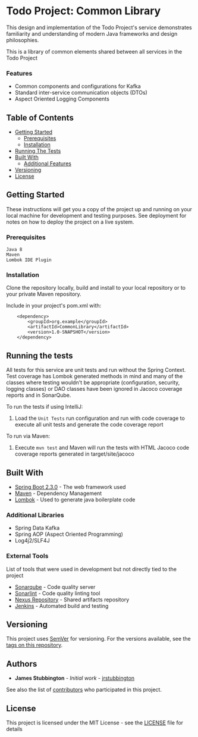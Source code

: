 # Todo Project: Common Library

This design and implementation of the Todo Project's service demonstrates familiarity and understanding of modern
Java frameworks and design philosophies.

This is a library of common elements shared between all services in the Todo Project


### Features

* Common components and configurations for Kafka
* Standard inter-service communication objects (DTOs)
* Aspect Oriented Logging Components

## Table of Contents

- [Getting Started](#getting-started)
    - [Prerequisites](#prerequisites)
    - [Installation](#Installation)
- [Running The Tests](#running-the-tests)
- [Built With](#built-with)
    - [Additional Features](#additional-features)
- [Versioning](#versioning)
- [License](#license)


## Getting Started

These instructions will get you a copy of the project up and running on your local machine for development and testing purposes. See deployment for notes on how to deploy the project on a live system.



### Prerequisites

```
Java 8
Maven
Lombok IDE Plugin
```

### Installation

Clone the repository locally, build and install to your local repository or to your private Maven repository.

Include in your project's pom.xml with:

```
    <dependency>
        <groupId>org.example</groupId>
        <artifactId>CommonLibrary</artifactId>
        <version>1.0-SNAPSHOT</version>
    </dependency>
```

## Running the tests

All tests for this service are unit tests and run without the Spring Context. 
Test coverage has Lombok generated methods in mind and many of the classes 
where testing wouldn't be appropriate (configuration, security, logging classes) or DAO 
classes have been ignored in Jacoco coverage reports and in SonarQube.

To run the tests if using IntelliJ:

1. Load the `Unit Tests` run configuration and run with code coverage
to execute all unit tests and generate the code coverage report

To run via Maven:

1. Execute `mvn test` and Maven will run the tests with HTML Jacoco code coverage
reports generated in target/site/jacoco

## Built With

* [Spring Boot 2.3.0](https://spring.io/projects/spring-boot) - The web framework used
* [Maven](https://maven.apache.org/) - Dependency Management
* [Lombok](https://projectlombok.org/) - Used to generate java boilerplate code

### Additional Libraries
* Spring Data Kafka
* Spring AOP (Aspect Oriented Programming)
* Log4j2/SLF4J

### External Tools

List of tools that were used in development but not directly tied to the project 

* [Sonarqube](https://www.sonarqube.org/) - Code quality server
* [Sonarlint](https://www.sonarlint.org/) - Code quality linting tool
* [Nexus Repository](https://www.sonatype.com/nexus-repository-oss) - Shared artifacts repository
* [Jenkins](https://www.jenkins.io/) - Automated build and testing

## Versioning

This project uses [SemVer](http://semver.org/) for versioning. For the versions available, see the [tags on this repository](https://github.com/jrstubbington/Todo-Common-Library/tags). 

## Authors

* **James Stubbington** - *Initial work* - [jrstubbington](https://github.com/jrstubbington)

See also the list of [contributors](https://github.com/jrstubbington/Todo-Common-Library/contributors) who participated in this project.

## License

This project is licensed under the MIT License - see the [LICENSE](LICENSE) file for details